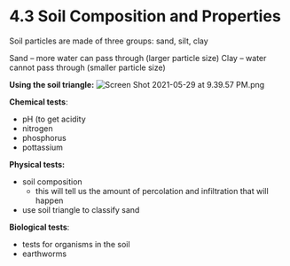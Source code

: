 # 4.3 Soil Composition and Properties

Soil particles are made of three groups: sand, silt, clay

Sand – more water can pass through \(larger particle size\) Clay – water cannot pass through \(smaller particle size\)

**Using the soil triangle:** ![Screen Shot 2021-05-29 at 9.39.57 PM.png](https://github.com/pranavnt/APES/tree/fe3c4f5752990f03cbc4406e08c1972c97929b12/Chapter%204/assets/Screen%20Shot%202021-05-29%20at%209.39.57%20PM.png)

**Chemical tests**:

* pH \(to get acidity
* nitrogen
* phosphorus
* pottassium

**Physical tests:**

* soil composition
  * this will tell us the amount of percolation and infiltration that will happen 
* use soil triangle to classify sand

**Biological tests**:

* tests for organisms in the soil
* earthworms

